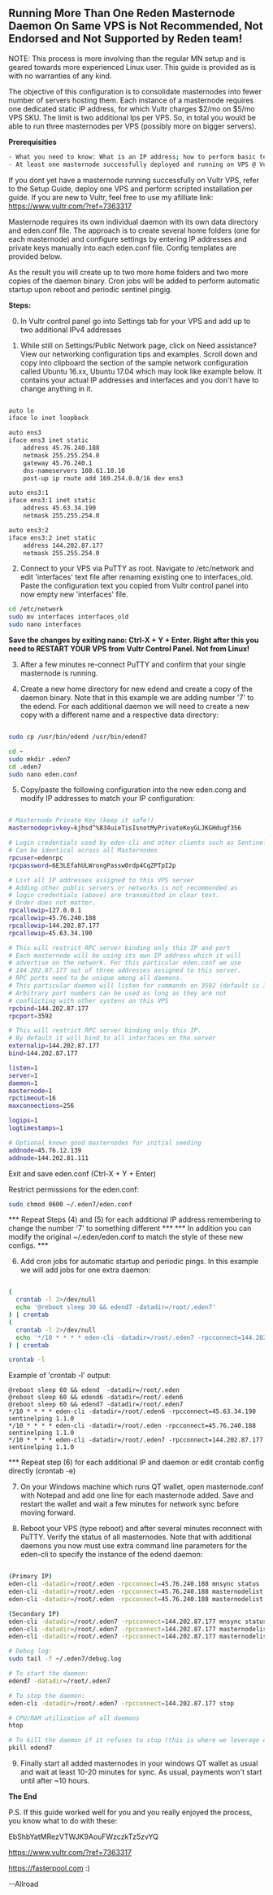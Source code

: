 ## Running More Than One Reden Masternode Daemon On Same VPS is Not Recommended, Not Endorsed and Not Supported by Reden team!

NOTE: This process is more involving than the regular MN setup and is geared towards more experienced Linux user. This guide is provided as is with no warranties of any kind. 

The objective of this configuration is to consolidate masternodes into fewer number of servers hosting them. Each instance of a masternode requires one dedicated static IP address, for which Vultr charges $2/mo on $5/mo VPS SKU. The limit is two additional Ips per VPS. So, in total you would be able to run three masternodes per VPS (possibly more on bigger servers).

**Prerequisities**

```bash
- What you need to know: What is an IP address; how to perform basic text editing and file operations in Linux
- At least one masternode successfully deployed and running on VPS @ Vultr (Ubuntu 16.04 $5/mo 1xCPU/1GB RAM/25GB SSD)
```

If you dont yet have a masternode running successfully on Vultr VPS, refer to the Setup Guide, deploy one VPS and perform scripted installation per guide. If you are new to Vultr, feel free to use my afilliate link: https://www.vultr.com/?ref=7363317

Masternode requires its own individual daemon with its own data directory and eden.conf file. The approach is to create several home folders (one for each masternode) and configure settings by entering IP addresses and private keys manually into each eden.conf file. Config templates are provided below.

As the result you will create up to two more home folders and two more copies of the daemon binary. Cron jobs will be added to perform automatic startup upon reboot and periodic sentinel pingig.

**Steps:**

0) In Vultr control panel go into Settings tab for your VPS and add up to two additional IPv4 addresses

1) While still on Settings/Public Network page, click on Need assistance? View our networking configuration tips and examples. Scroll down and copy into clipboard the section of the sample network configuration called Ubuntu 16.xx, Ubuntu 17.04 which may look like example below. It contains your actual IP addresses and interfaces and you don't have to change anything in it.

```bash

auto lo
iface lo inet loopback

auto ens3
iface ens3 inet static
	address 45.76.240.188
	netmask 255.255.254.0
	gateway 45.76.240.1
	dns-nameservers 108.61.10.10
	post-up ip route add 169.254.0.0/16 dev ens3

auto ens3:1
iface ens3:1 inet static
	address 45.63.34.190
	netmask 255.255.254.0

auto ens3:2
iface ens3:2 inet static
	address 144.202.87.177
	netmask 255.255.254.0
```

2) Connect to your VPS via PuTTY as root. Navigate to /etc/network and edit 'interfaces' text file after renaming existing one to interfaces_old. Paste the configuration text you copied from Vultr control panel into now empty new 'interfaces' file. 

```bash
cd /etc/network
sudo mv interfaces interfaces_old
sudo nano interfaces
```

__Save the changes by exiting nano: Ctrl-X + Y + Enter. Right after this you need to RESTART YOUR VPS from Vultr Control Panel. Not from Linux!__

3) After a few minutes re-connect PuTTY and confirm that your single masternode is running.

4) Create a new home directory for new edend and create a copy of the daemon binary. Note that in this example we are adding number '7' to the edend. For each additional daemon we will need to create a new copy with a different name and a respective data directory:

```bash

sudo cp /usr/bin/edend /usr/bin/edend7 

cd ~
sudo mkdir .eden7
cd .eden7
sudo nano eden.conf

```

5) Copy/paste the following configuration into the new eden.cong and modify IP addresses to match your IP configuration:

```bash

# Masternode Private Key (keep it safe!)
masternodeprivkey=kjhsd^%834uieTisIsnotMyPrivateKeyGLJKGHdugf356

# Login credentials used by eden-cli and other clients such as Sentinel etc.
# Can be identical across all Masternodes
rpcuser=edenrpc
rpcpassword=6E3LEfahULWrongPassw0rdp4CqZPTpI2p

# List all IP addresses assigned to this VPS server
# Adding other public servers or networks is not recommended as 
# login credentials (above) are transmitted in clear text.
# Order does not matter.
rpcallowip=127.0.0.1
rpcallowip=45.76.240.188
rpcallowip=144.202.87.177
rpcallowip=45.63.34.190

# This will restrict RPC server binding only this IP and port
# Each masternode will be using its own IP address which it will 
# advertise on the network. For this particular eden.conf we use
# 144.202.87.177 out of three addresses assigned to this server.
# RPC ports need to be unique among all daemons. 
# This particular daemon will listen for commands on 3592 (default is 3594).
# Arbitrary port numbers can be used as long as they are not 
# conflicting with other systens on this VPS
rpcbind=144.202.87.177
rpcport=3592

# This will restrict RPC server binding only this IP.
# By default it will bind to all interfaces on the server
externalip=144.202.87.177
bind=144.202.87.177

listen=1
server=1
daemon=1
masternode=1
rpctimeout=16
maxconnections=256

logips=1
logtimestamps=1

# Optional known good masternodes for initial seeding
addnode=45.76.12.139
addnode=144.202.81.111
```

Exit and save eden.conf (Ctrl-X + Y + Enter)

Restrict permissions for the eden.conf:
```bash
sudo chmod 0600 ~/.eden7/eden.conf
```

*** Repeat Steps (4) and (5) for each additional IP address remembering to change the number '7' to something different ***
*** In addition you can modify the original ~/.eden/eden.conf to match the style of these new configs. ***

6) Add cron jobs for automatic startup and periodic pings. In this example we will add jobs for one extra daemon:

```bash

(
  crontab -l 2>/dev/null
  echo '@reboot sleep 30 && edend7 -datadir=/root/.eden7'
) | crontab
(
  crontab -l 2>/dev/null
  echo '*/10 * * * * eden-cli -datadir=/root/.eden7 -rpcconnect=144.202.87.177 sentinelping 1.1.0'
) | crontab

crontab -l

```

Example of 'crontab -l' output:
```
@reboot sleep 60 && edend  -datadir=/root/.eden
@reboot sleep 60 && edend6 -datadir=/root/.eden6
@reboot sleep 60 && edend7 -datadir=/root/.eden7
*/10 * * * * eden-cli -datadir=/root/.eden6 -rpcconnect=45.63.34.190 sentinelping 1.1.0
*/10 * * * * eden-cli -datadir=/root/.eden -rpcconnect=45.76.240.188 sentinelping 1.1.0
*/10 * * * * eden-cli -datadir=/root/.eden7 -rpcconnect=144.202.87.177 sentinelping 1.1.0
```

*** Repeat step (6) for each additional IP and daemon or edit crontab config directly (crontab -e)

7) On your Windows machine which runs QT wallet, open masternode.conf with Notepad and add one line for each masternode added. Save and restart the wallet and wait a few minutes for network sync before moving forward.

8) Reboot your VPS (type reboot) and after several minutes reconnect with PuTTY. Verify the status of all masternodes. Note that with additional daemons you now must use extra command line parameters for the eden-cli to specify the instance of the edend daemon:
```bash

(Primary IP)
eden-cli -datadir=/root/.eden -rpcconnect=45.76.240.188 mnsync status
eden-cli -datadir=/root/.eden -rpcconnect=45.76.240.188 masternodelist full 45.76.240
eden-cli -datadir=/root/.eden -rpcconnect=45.76.240.188 masternodelist info 45.76.240.188

(Secondary IP)
eden-cli -datadir=/root/.eden7 -rpcconnect=144.202.87.177 mnsync status
eden-cli -datadir=/root/.eden7 -rpcconnect=144.202.87.177 masternodelist full 144.202
eden-cli -datadir=/root/.eden7 -rpcconnect=144.202.87.177 masternodelist info 144.202.87.177

# Debug log:
sudo tail -f ~/.eden7/debug.log

# To start the daemon:
edend7 -datadir=/root/.eden7

# To stop the daemon:
eden-cli -datadir=/root/.eden7 -rpcconnect=144.202.87.177 stop

# CPU/RAM utilization of all daemons
htop

# To kill the daemon if it refuses to stop (this is where we leverage different daemon names)
pkill edend7

```

9) Finally start all added masternodes in your windows QT wallet as usual and wait at least 10-20 minutes for sync. As usual, payments won't start until after ~10 hours.

**The End**


P.S. 
If this guide worked well for you and
you really enjoyed the process,
you know what to do with these:

EbShbYatMRezVTWJK9AouFWzczkTz5zvYQ

https://www.vultr.com/?ref=7363317

https://fasterpool.com :)

--Allroad
